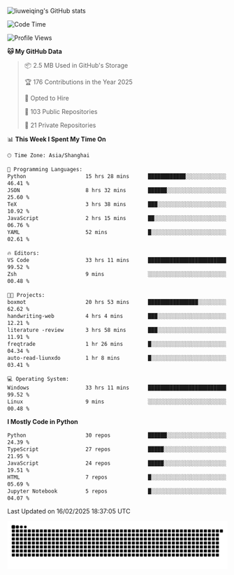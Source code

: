 ![liuweiqing's GitHub stats](https://github-readme-stats.vercel.app/api?username=14790897&show_icons=true&locale=cn&include_all_commits=true&count_private=true)

<!--START_SECTION:waka-->
![Code Time](http://img.shields.io/badge/Code%20Time-1%2C955%20hrs%2040%20mins-blue)

![Profile Views](http://img.shields.io/badge/Profile%20Views-24-blue)

**🐱 My GitHub Data** 

> 📦 2.5 MB Used in GitHub's Storage 
 > 
> 🏆 176 Contributions in the Year 2025
 > 
> 💼 Opted to Hire
 > 
> 📜 103 Public Repositories 
 > 
> 🔑 21 Private Repositories 
 > 
📊 **This Week I Spent My Time On** 

```text
🕑︎ Time Zone: Asia/Shanghai

💬 Programming Languages: 
Python                   15 hrs 28 mins      ████████████░░░░░░░░░░░░░   46.41 % 
JSON                     8 hrs 32 mins       ██████░░░░░░░░░░░░░░░░░░░   25.60 % 
TeX                      3 hrs 38 mins       ███░░░░░░░░░░░░░░░░░░░░░░   10.92 % 
JavaScript               2 hrs 15 mins       ██░░░░░░░░░░░░░░░░░░░░░░░   06.76 % 
YAML                     52 mins             █░░░░░░░░░░░░░░░░░░░░░░░░   02.61 % 

🔥 Editors: 
VS Code                  33 hrs 11 mins      █████████████████████████   99.52 % 
Zsh                      9 mins              ░░░░░░░░░░░░░░░░░░░░░░░░░   00.48 % 

🐱‍💻 Projects: 
boxmot                   20 hrs 53 mins      ████████████████░░░░░░░░░   62.62 % 
handwriting-web          4 hrs 4 mins        ███░░░░░░░░░░░░░░░░░░░░░░   12.21 % 
literature -review       3 hrs 58 mins       ███░░░░░░░░░░░░░░░░░░░░░░   11.91 % 
freqtrade                1 hr 26 mins        █░░░░░░░░░░░░░░░░░░░░░░░░   04.34 % 
auto-read-liunxdo        1 hr 8 mins         █░░░░░░░░░░░░░░░░░░░░░░░░   03.41 % 

💻 Operating System: 
Windows                  33 hrs 11 mins      █████████████████████████   99.52 % 
Linux                    9 mins              ░░░░░░░░░░░░░░░░░░░░░░░░░   00.48 % 
```

**I Mostly Code in Python** 

```text
Python                   30 repos            ██████░░░░░░░░░░░░░░░░░░░   24.39 % 
TypeScript               27 repos            █████░░░░░░░░░░░░░░░░░░░░   21.95 % 
JavaScript               24 repos            █████░░░░░░░░░░░░░░░░░░░░   19.51 % 
HTML                     7 repos             █░░░░░░░░░░░░░░░░░░░░░░░░   05.69 % 
Jupyter Notebook         5 repos             █░░░░░░░░░░░░░░░░░░░░░░░░   04.07 % 
```




 Last Updated on 16/02/2025 18:37:05 UTC
<!--END_SECTION:waka-->

<picture>
  <source media="(prefers-color-scheme: dark)" srcset="https://raw.githubusercontent.com/14790897/14790897/output/github-contribution-grid-snake-dark.svg" />
  <source media="(prefers-color-scheme: light)" srcset="https://raw.githubusercontent.com/14790897/14790897/output/github-contribution-grid-snake.svg" />
  <img alt="github-snake" src="https://raw.githubusercontent.com/14790897/14790897/output/github-contribution-grid-snake.svg" />
</picture>
